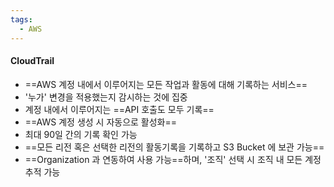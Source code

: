 ```yaml
---
tags:
  - AWS
---
```


#### CloudTrail
- ==AWS 계정 내에서 이루어지는 모든 작업과 활동에 대해 기록하는 서비스==
- '누가' 변경을 적용했는지 감시하는 것에 집중
- 계정 내에서 이루어지는 ==API 호출도 모두 기록==
- ==AWS 계정 생성 시 자동으로 활성화==
- 최대 90일 간의 기록 확인 가능
- ==모든 리전 혹은 선택한 리전의 활동기록을 기록하고 S3 Bucket 에 보관 가능==
- ==Organization 과 연동하여 사용 가능==하며,
  '조직' 선택 시 조직 내 모든 계정 추적 가능